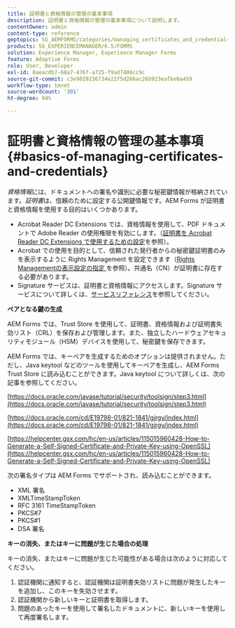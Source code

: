 ```yaml
---
title: 証明書と資格情報の管理の基本事項
description: 証明書と資格情報の管理の基本事項について説明します。
contentOwner: admin
content-type: reference
geptopics: SG_AEMFORMS/categories/managing_certificates_and_credentials
products: SG_EXPERIENCEMANAGER/6.5/FORMS
solution: Experience Manager, Experience Manager Forms
feature: Adaptive Forms
role: User, Developer
exl-id: 8aeacdb7-68a7-476f-a725-f9ad7406cc9c
source-git-commit: c3e9029236734e22f5d266ac26b923eafbe0a459
workflow-type: tm+mt
source-wordcount: '301'
ht-degree: 94%

---
```


# 証明書と資格情報の管理の基本事項 {#basics-of-managing-certificates-and-credentials}

*資格情報*&#x200B;には、ドキュメントへの署名や識別に必要な秘密鍵情報が格納されています。*証明書*&#x200B;は、信頼のために設定する公開鍵情報です。AEM Forms が証明書と資格情報を使用する目的はいくつかあります。

* Acrobat Reader DC Extensions では、資格情報を使用して、PDF ドキュメントで Adobe Reader の使用権限を有効にします。（[証明書を Acrobat Reader DC Extensions で使用するための設定](/help/forms/using/admin-help/configuring-credentials-acrobat-reader-dc.md#configuring-credentials-for-use-with-acrobat-reader-dc-extensions)を参照）。
* Acrobat での使用を目的として、信頼された発行者からの秘密鍵証明書のみを表示するように Rights Management を設定できます（[Rights Managementの表示設定の指定 ](/help/forms/using/admin-help/configuring-client-server-options.md#configure-document-security-display-settings) を参照）。共通名（CN）が証明書に存在する必要があります。
* Signature サービスは、証明書と資格情報にアクセスします。Signature サービスについて詳しくは、[サービスリファレンス](https://www.adobe.com/go/learn_aemforms_services_65_jp)を参照してください。

**ペアとなる鍵の生成**

AEM Forms では、Trust Store を使用して、証明書、資格情報および証明書失効リスト（CRL）を保存および管理します。また、独立したハードウェアセキュリティモジュール（HSM）デバイスを使用して、秘密鍵を保存できます。

AEM Forms では、キーペアを生成するためのオプションは提供されません。ただし、Java keytool などのツールを使用してキーペアを生成し、AEM Forms Trust Store に読み込むことができます。Java keytool について詳しくは、次の記事を参照してください。

[https://docs.oracle.com/javase/tutorial/security/toolsign/step3.html](https://docs.oracle.com/javase/tutorial/security/toolsign/step3.html)

[https://docs.oracle.com/cd/E19798-01/821-1841/gjrgy/index.html](https://docs.oracle.com/cd/E19798-01/821-1841/gjrgy/index.html)

[https://helpcenter.gsx.com/hc/en-us/articles/115015960428-How-to-Generate-a-Self-Signed-Certificate-and-Private-Key-using-OpenSSL](https://helpcenter.gsx.com/hc/en-us/articles/115015960428-How-to-Generate-a-Self-Signed-Certificate-and-Private-Key-using-OpenSSL)

次の署名タイプは AEM Forms でサポートされ、読み込むことができます。

* XML 署名
* XMLTimeStampToken
* RFC 3161 TimeStampToken
* PKCS#7
* PKCS#1
* DSA 署名

**キーの消失、またはキーに問題が生じた場合の処理**

キーの消失、またはキーに問題が生じた可能性がある場合は次のように対応してください。

1. 認証機関に通知すると、認証機関は証明書失効リストに問題が発生したキーを追加し、このキーを失効させます。
1. 認証機関から新しいキーと証明書を取得します。
1. 問題のあったキーを使用して署名したドキュメントに、新しいキーを使用して再度署名します。
